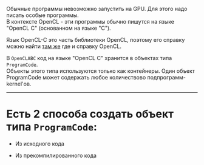 ﻿


Обычные программы невозможно запустить на GPU. Для этого надо писать особые программы.\
В контексте OpenCL - эти программы обычно пишутся на языке "OpenCL C" (основанном на языке "C").

Язык OpenCL-C это часть библиотеки OpenCL, поэтому его справку можно найти [там же](https://www.khronos.org/registry/OpenCL/) где и справку OpenCL.

В `OpenCLABC` код на языке "OpenCL C" хранится в объектах типа `ProgramCode`.\
Объекты этого типа используются только как контейнеры.
Один объект ProgramCode может содержать любое количествово подпрограмм-kernel'ов.

---

# Есть 2 способа создать объект типа `ProgramCode`:

- <a path="Создание из исходного кода">		Из исходного кода			</a>

- <a path="Создание из бинарного файла">	Из прекомпилированного кода	</a>


